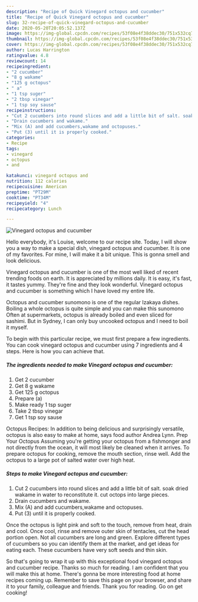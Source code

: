 ```yaml
---
description: "Recipe of Quick Vinegard octopus and cucumber"
title: "Recipe of Quick Vinegard octopus and cucumber"
slug: 32-recipe-of-quick-vinegard-octopus-and-cucumber
date: 2020-05-20T20:05:52.137Z
image: https://img-global.cpcdn.com/recipes/53f08e4f38ddec30/751x532cq70/vinegard-octopus-and-cucumber-recipe-main-photo.jpg
thumbnail: https://img-global.cpcdn.com/recipes/53f08e4f38ddec30/751x532cq70/vinegard-octopus-and-cucumber-recipe-main-photo.jpg
cover: https://img-global.cpcdn.com/recipes/53f08e4f38ddec30/751x532cq70/vinegard-octopus-and-cucumber-recipe-main-photo.jpg
author: Lucas Harrington
ratingvalue: 4.8
reviewcount: 14
recipeingredient:
- "2 cucumber"
- "8 g wakame"
- "125 g octopus"
- " a"
- "1 tsp suger"
- "2 tbsp vinegar"
- "1 tsp soy sause"
recipeinstructions:
- "Cut 2 cucumbers into round slices and add a little bit of salt. soak dried wakame in water to reconstitute it. cut octops into large pieces."
- "Drain cucumbers and wakame."
- "Mix (A) and add cucumbers,wakame and octopuses."
- "Put (3) until it is properly cooked."
categories:
- Recipe
tags:
- vinegard
- octopus
- and

katakunci: vinegard octopus and 
nutrition: 112 calories
recipecuisine: American
preptime: "PT29M"
cooktime: "PT34M"
recipeyield: "4"
recipecategory: Lunch

---
```



![Vinegard octopus and cucumber](https://img-global.cpcdn.com/recipes/53f08e4f38ddec30/751x532cq70/vinegard-octopus-and-cucumber-recipe-main-photo.jpg)

Hello everybody, it's Louise, welcome to our recipe site. Today, I will show you a way to make a special dish, vinegard octopus and cucumber. It is one of my favorites. For mine, I will make it a bit unique. This is gonna smell and look delicious.

Vinegard octopus and cucumber is one of the most well liked of recent trending foods on earth. It is appreciated by millions daily. It is easy, it's fast, it tastes yummy. They're fine and they look wonderful. Vinegard octopus and cucumber is something which I have loved my entire life.

Octopus and cucumber sunomono is one of the regular Izakaya dishes. Boiling a whole octopus is quite simple and you can make this sunomono Often at supermarkets, octopus is already boiled and even sliced for sashimi. But in Sydney, I can only buy uncooked octopus and I need to boil it myself.


To begin with this particular recipe, we must first prepare a few ingredients. You can cook vinegard octopus and cucumber using 7 ingredients and 4 steps. Here is how you can achieve that.

<!--inarticleads1-->

##### The ingredients needed to make Vinegard octopus and cucumber:

1. Get 2 cucumber
1. Get 8 g wakame
1. Get 125 g octopus
1. Prepare  (a)
1. Make ready 1 tsp suger
1. Take 2 tbsp vinegar
1. Get 1 tsp soy sause


Octopus Recipes: In addition to being delicious and surprisingly versatile, octopus is also easy to make at home, says food author Andrea Lynn. Prep Your Octopus Assuming you&#39;re getting your octopus from a fishmonger and not directly from the ocean, it will most likely be cleaned when it arrives. To prepare octopus for cooking, remove the mouth section, rinse well. Add the octopus to a large pot of salted water over high heat. 

<!--inarticleads2-->

##### Steps to make Vinegard octopus and cucumber:

1. Cut 2 cucumbers into round slices and add a little bit of salt. soak dried wakame in water to reconstitute it. cut octops into large pieces.
1. Drain cucumbers and wakame.
1. Mix (A) and add cucumbers,wakame and octopuses.
1. Put (3) until it is properly cooked.


Once the octopus is light pink and soft to the touch, remove from heat, drain and cool. Once cool, rinse and remove outer skin of tentacles, cut the head portion open. Not all cucumbers are long and green. Explore different types of cucumbers so you can identify them at the market, and get ideas for eating each. These cucumbers have very soft seeds and thin skin. 

So that's going to wrap it up with this exceptional food vinegard octopus and cucumber recipe. Thanks so much for reading. I am confident that you will make this at home. There's gonna be more interesting food at home recipes coming up. Remember to save this page on your browser, and share it to your family, colleague and friends. Thank you for reading. Go on get cooking!
